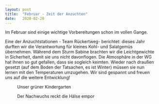 ```yaml
---
layout: post
title:  "Februar - Zeit der Anzuchten"
date:   2020-02-20
---
```



<p class="intro"><span class="dropcap">I</span>m Februar sind einige wichtige Vorbereitungen schon im vollen Gange. </p> 
    
Eine der Anzuchtstationen - Team Rückertweg- berichtet: dieses Jahr durften wir die Verantwortung für kleines Kohl- und Salatgemüs übernehmen. Während dem Sturm Sabine brachten wir die Leichtgewichte in Sicherheit, damit sie uns nicht davonflogen. Die Atmosphäre in der WG hat ihnen so gut gefallen, dass sie sogleich keimten. Wieder nach draußen gesetzt (auf dem Boden der Tatsachen, es ist Winter) müssen sie nun lernen mit den Temperaturen umzugehen. Wir sind gespannt und freuen uns auf die weitere Entwicklung!

<figure>
	<img src="{{ '/assets/img/anzucht2.jpg' | prepend: site.baseurl }}" alt=""> 
	<figcaption>Unser grüner Kindergarten</figcaption>
</figure>

<figure>
	<img src="{{ '/assets/img/anzucht1.jpg' | prepend: site.baseurl }}" alt=""> 
	<figcaption>Der Nachwuchs reckt die Hälse empor</figcaption>
</figure>